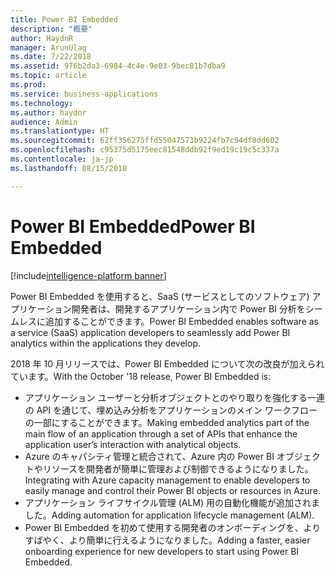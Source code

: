 ```yaml
---
title: Power BI Embedded
description: "概要"
author: HaydnR
manager: ArunUlag
ms.date: 7/22/2018
ms.assetid: 976b2da3-6984-4c4e-9e03-9bec81b7dba9
ms.topic: article
ms.prod: 
ms.service: business-applications
ms.technology: 
ms.author: haydnr
audience: Admin
ms.translationtype: HT
ms.sourcegitcommit: 62ff356275ffd55047573b9224fb7c94df8dd602
ms.openlocfilehash: c95375d5175eec81548ddb92f9ed19c19c5c337a
ms.contentlocale: ja-jp
ms.lasthandoff: 08/15/2018

---
```

# <a name="power-bi-embedded"></a><span data-ttu-id="41f61-103">Power BI Embedded</span><span class="sxs-lookup"><span data-stu-id="41f61-103">Power BI Embedded</span></span>

[!include[intelligence-platform banner](../../includes/intelligence-platform.md)]



<span data-ttu-id="41f61-104">Power BI Embedded を使用すると、SaaS (サービスとしてのソフトウェア) アプリケーション開発者は、開発するアプリケーション内で Power BI 分析をシームレスに追加することができます。</span><span class="sxs-lookup"><span data-stu-id="41f61-104">Power BI Embedded enables software as a service (SaaS) application developers to seamlessly add Power BI analytics within the applications they develop.</span></span>

<span data-ttu-id="41f61-105">2018 年 10 月リリースでは、Power BI Embedded について次の改良が加えられています。</span><span class="sxs-lookup"><span data-stu-id="41f61-105">With the October '18 release, Power BI Embedded is:</span></span>

- <span data-ttu-id="41f61-106">アプリケーション ユーザーと分析オブジェクトとのやり取りを強化する一連の API を通じて、埋め込み分析をアプリケーションのメイン ワークフローの一部にすることができます。</span><span class="sxs-lookup"><span data-stu-id="41f61-106">Making embedded analytics part of the main flow of an application through a   set of APIs that enhance the application user’s interaction with analytical   objects.</span></span>
- <span data-ttu-id="41f61-107">Azure のキャパシティ管理と統合されて、Azure 内の Power BI オブジェクトやリソースを開発者が簡単に管理および制御できるようになりました。</span><span class="sxs-lookup"><span data-stu-id="41f61-107">Integrating with Azure capacity management to enable developers to easily   manage and control their Power BI objects or resources in Azure.</span></span>
- <span data-ttu-id="41f61-108">アプリケーション ライフサイクル管理 (ALM) 用の自動化機能が追加されました。</span><span class="sxs-lookup"><span data-stu-id="41f61-108">Adding automation for application lifecycle management (ALM).</span></span>
- <span data-ttu-id="41f61-109">Power BI Embedded を初めて使用する開発者のオンボーディングを、よりすばやく、より簡単に行えるようになりました。</span><span class="sxs-lookup"><span data-stu-id="41f61-109">Adding a faster, easier onboarding experience for new developers to start   using Power BI Embedded.</span></span>

